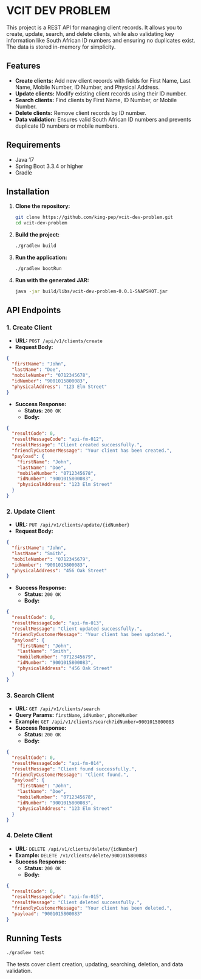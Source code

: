 # VCIT DEV PROBLEM

This project is a REST API for managing client records. It allows you to create, update, search, and delete clients,
while also validating key information like South African ID numbers and ensuring no duplicates exist. The data is stored
in-memory for simplicity.

## Features

* **Create clients:** Add new client records with fields for First Name, Last Name, Mobile Number, ID Number, and
  Physical Address.
* **Update clients:** Modify existing client records using their ID number.
* **Search clients:**  Find clients by First Name, ID Number, or Mobile Number.
* **Delete clients:** Remove client records by ID number.
* **Data validation:** Ensures valid South African ID numbers and prevents duplicate ID numbers or mobile numbers.

## Requirements

* Java 17
* Spring Boot 3.3.4 or higher
* Gradle

## Installation

1. **Clone the repository:**

   ```bash
   git clone https://github.com/king-pep/vcit-dev-problem.git
   cd vcit-dev-problem
   ```

2. **Build the project:**

   ```bash
   ./gradlew build
   ```

3. **Run the application:**

   ```bash
   ./gradlew bootRun
   ```

4. **Run with the generated JAR:**

   ```bash
   java -jar build/libs/vcit-dev-problem-0.0.1-SNAPSHOT.jar
   ```

## API Endpoints

### 1. Create Client

* **URL:** `POST /api/v1/clients/create`
* **Request Body:**

```json
{
  "firstName": "John",
  "lastName": "Doe",
  "mobileNumber": "0712345678",
  "idNumber": "9001015800083",
  "physicalAddress": "123 Elm Street"
}
```

* **Success Response:**
    * **Status:** `200 OK`
    * **Body:**

```json
{
  "resultCode": 0,
  "resultMessageCode": "api-fm-012",
  "resultMessage": "Client created successfully.",
  "friendlyCustomerMessage": "Your client has been created.",
  "payload": {
    "firstName": "John",
    "lastName": "Doe",
    "mobileNumber": "0712345678",
    "idNumber": "9001015800083",
    "physicalAddress": "123 Elm Street"
  }
}
```

### 2. Update Client

* **URL:** `PUT /api/v1/clients/update/{idNumber}`
* **Request Body:**

```json
{
  "firstName": "John",
  "lastName": "Smith",
  "mobileNumber": "0712345679",
  "idNumber": "9001015800083",
  "physicalAddress": "456 Oak Street"
}
```

* **Success Response:**
    * **Status:** `200 OK`
    * **Body:**

```json
{
  "resultCode": 0,
  "resultMessageCode": "api-fm-013",
  "resultMessage": "Client updated successfully.",
  "friendlyCustomerMessage": "Your client has been updated.",
  "payload": {
    "firstName": "John",
    "lastName": "Smith",
    "mobileNumber": "0712345679",
    "idNumber": "9001015800083",
    "physicalAddress": "456 Oak Street"
  }
}
```

### 3. Search Client

* **URL:** `GET /api/v1/clients/search`
* **Query Params:** `firstName`, `idNumber`, `phoneNumber`
* **Example:** `GET /api/v1/clients/search?idNumber=9001015800083`
* **Success Response:**
    * **Status:** `200 OK`
    * **Body:**

```json
{
  "resultCode": 0,
  "resultMessageCode": "api-fm-014",
  "resultMessage": "Client found successfully.",
  "friendlyCustomerMessage": "Client found.",
  "payload": {
    "firstName": "John",
    "lastName": "Doe",
    "mobileNumber": "0712345678",
    "idNumber": "9001015800083",
    "physicalAddress": "123 Elm Street"
  }
}
```

### 4. Delete Client

* **URL:** `DELETE /api/v1/clients/delete/{idNumber}`
* **Example:** `DELETE /v1/clients/delete/9001015800083`
* **Success Response:**
    * **Status:** `200 OK`
    * **Body:**

```json
{
  "resultCode": 0,
  "resultMessageCode": "api-fm-015",
  "resultMessage": "Client deleted successfully.",
  "friendlyCustomerMessage": "Your client has been deleted.",
  "payload": "9001015800083"
}
```

## Running Tests

```bash
./gradlew test
```

The tests cover client creation, updating, searching, deletion, and data validation.



